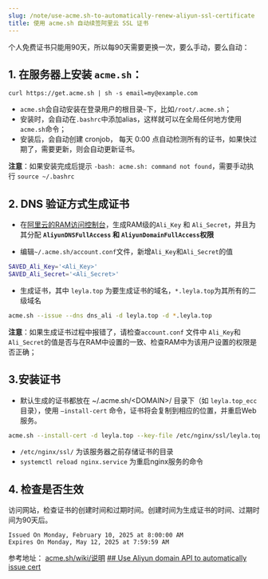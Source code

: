 ```yaml
---
slug: /note/use-acme.sh-to-automatically-renew-aliyun-ssl-certificate
title: 使用 acme.sh 自动续签阿里云 SSL 证书
---
```

个人免费证书只能用90天，所以每90天需要更换一次，要么手动，要么自动：

## 1. 在服务器上安装 `acme.sh`：
```shell
curl https://get.acme.sh | sh -s email=my@example.com
```

- `acme.sh`会自动安装在登录用户的根目录`~`下，比如`/root/.acme.sh`；
- 安装时，会自动在`.bashrc`中添加alias，这样就可以在全局任何地方使用 `acme.sh`命令；
- 安装后，会自动创建 cronjob， 每天 0:00 点自动检测所有的证书，如果快过期了，需要更新，则会自动更新证书。

**注意**：如果安装完成后提示 `-bash: acme.sh: command not found`，需要手动执行 `source ~/.bashrc`

## 2. DNS 验证方式生成证书
- 在[阿里云的RAM访问控制台](https://ram.console.aliyun.com/users)，生成RAM级的`Ali_Key` 和 `Ali_Secret`，并且为其分配 **`AliyunDNSFullAccess` 和 `AliyunDomainFullAccess`权限**

- 编辑`~/.acme.sh/account.conf`文件，新增`Ali_Key`和`Ali_Secret`的值
```sh
SAVED_Ali_Key='<Ali_Key>'
SAVED_Ali_Secret='<Ali_Secret>'
```

- 生成证书，其中 `leyla.top` 为要生成证书的域名，`*.leyla.top`为其所有的二级域名
```sh
acme.sh --issue --dns dns_ali -d leyla.top -d *.leyla.top
```

**注意**：如果生成证书过程中报错了，请检查`account.conf` 文件中 `Ali_Key`和`Ali_Secret`的值是否与在RAM中设置的一致、检查RAM中为该用户设置的权限是否正确；

## 3.安装证书
- 默认生成的证书都放在 ~/.acme.sh/\<DOMAIN\>/ 目录下（如 `leyla.top_ecc`目录），使用 `–install-cert` 命令，证书将会复制到相应的位置，并重启Web服务。

```sh
acme.sh --install-cert -d leyla.top --key-file /etc/nginx/ssl/leyla.top.key --fullchain-file /etc/nginx/ssl/leyla.top.pem --reloadcmd "systemctl reload nginx.service"
```

- `/etc/nginx/ssl/` 为该服务器之前存储证书的目录
- `systemctl reload nginx.service` 为重启nginx服务的命令

## 4. 检查是否生效
访问网站，检查证书的创建时间和过期时间。创建时间为生成证书的时间、过期时间为90天后。
```
Issued On Monday, February 10, 2025 at 8:00:00 AM
Expires On Monday, May 12, 2025 at 7:59:59 AM
```


参考地址：
[acme.sh/wiki/说明](https://github.com/acmesh-official/acme.sh/wiki/%E8%AF%B4%E6%98%8E)
[## Use Aliyun domain API to automatically issue cert](https://github.com/acmesh-official/acme.sh/wiki/dnsapi#11-use-aliyun-domain-api-to-automatically-issue-cert)



